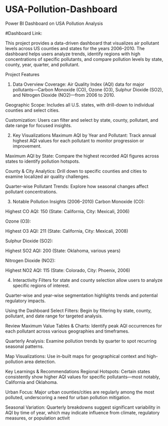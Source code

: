# USA-Pollution-Dashboard
Power BI Dashboard on USA Pollution Analysis

#Dashboard Link: 

This project provides a data-driven dashboard that visualizes air pollutant levels across US counties and states for the years 2006–2010. The dashboard helps users analyze trends, identify regions with high concentrations of specific pollutants, and compare pollution levels by state, county, year, quarter, and pollutant.

Project Features
1. Data Overview
Coverage: Air Quality Index (AQI) data for major pollutants—Carbon Monoxide (CO), Ozone (O3), Sulphur Dioxide (SO2), and Nitrogen Dioxide (NO2)—from 2006 to 2010.

Geographic Scope: Includes all U.S. states, with drill-down to individual counties and select cities.

Customization: Users can filter and select by state, county, pollutant, and date range for focused insights.

2. Key Visualizations
Maximum AQI by Year and Pollutant: Track annual highest AQI values for each pollutant to monitor progression or improvement.

Maximum AQI by State: Compare the highest recorded AQI figures across states to identify pollution hotspots.

County & City Analytics: Drill down to specific counties and cities to examine localized air quality challenges.

Quarter-wise Pollutant Trends: Explore how seasonal changes affect pollutant concentrations.

3. Notable Pollution Insights (2006–2010)
Carbon Monoxide (CO):

Highest CO AQI: 150 (State: California, City: Mexicali, 2006)

Ozone (O3):

Highest O3 AQI: 211 (State: California, City: Mexicali, 2008)

Sulphur Dioxide (SO2):

Highest SO2 AQI: 200 (State: Oklahoma, various years)

Nitrogen Dioxide (NO2):

Highest NO2 AQI: 115 (State: Colorado, City: Phoenix, 2006)

4. Interactivity
Filters for state and county selection allow users to analyze specific regions of interest.

Quarter-wise and year-wise segmentation highlights trends and potential regulatory impacts.

Using the Dashboard
Select Filters: Begin by filtering by state, county, pollutant, and date range for targeted analysis.

Review Maximum Value Tables & Charts: Identify peak AQI occurrences for each pollutant across various geographies and timeframes.

Quarterly Analysis: Examine pollution trends by quarter to spot recurring seasonal patterns.

Map Visualizations: Use in-built maps for geographical context and high-pollution area detection.

Key Learnings & Recommendations
Regional Hotspots: Certain states consistently show higher AQI values for specific pollutants—most notably, California and Oklahoma.

Urban Focus: Major urban counties/cities are regularly among the most polluted, underscoring a need for urban pollution mitigation.

Seasonal Variation: Quarterly breakdowns suggest significant variability in AQI by time of year, which may indicate influence from climate, regulatory measures, or population activit
